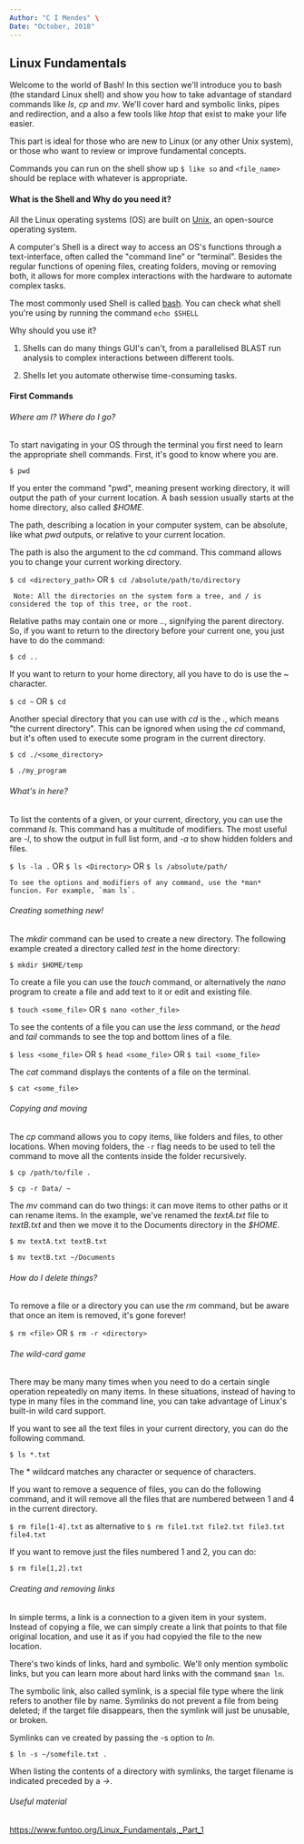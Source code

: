 ```yaml
---
Author: "C I Mendes" \
Date: "October, 2018" 
---
```


## Linux Fundamentals

Welcome to the world of Bash! In this section we'll introduce you to bash (the standard Linux shell) and show you how
to take advantage of standard commands like *ls*, *cp* and *mv*. We'll cover hard and symbolic links, pipes and 
redirection, and a also a few tools like *htop* that exist to make your life easier.

This part is ideal for those who are new to Linux (or any other Unix system), or those who want to review or improve
fundamental concepts. 

Commands you can run on the shell show up `$ like so` and `<file_name>` should be replace with whatever is appropriate.


#### What is the Shell and Why do you need it?

All the Linux operating systems (OS) are built on [Unix](), an open-source operating system.

A computer's Shell is a direct way to access an OS's functions through a text-interface, often called the "command 
line” or "terminal". Besides the regular functions of opening files, creating folders, moving or removing both, it 
allows for more complex interactions with the hardware to automate complex tasks. 

The most commonly used Shell is called [bash](). You can check what shell you're using by running the command `echo $SHELL`

Why should you use it?

1. Shells can do many things GUI's can't, from a parallelised BLAST run analysis to complex interactions between 
different tools. 

2. Shells let you automate otherwise time-consuming tasks. 


#### First Commands


###### Where am I? Where do I go?

To start navigating in your OS through the terminal you first need to learn the appropriate shell commands.
First, it's good to know where you are. 

`$ pwd`

If you enter the command "pwd", meaning present working directory, it will output the path of your current location.
A bash session usually starts at the home directory, also called *$HOME*.

The path, describing a location in your computer system, can be absolute, like what *pwd* outputs, or relative to 
your current location. 
 
 The path is also the argument to the *cd* command. This command allows you to change your current working directory.
 
 `$ cd <directory_path>` OR  `$ cd /absolute/path/to/directory`
 
 
```
 Note: All the directories on the system form a tree, and / is considered the top of this tree, or the root.
```

Relative paths may contain one or more  *..*, signifying the parent directory. So, if you want to return to the
directory before your current one, you just have to do the command:

`$ cd ..`

If you want to return to your home directory, all you have to do is use the *~* character.

`$ cd ~` OR `$ cd`

Another special directory that you can use with *cd* is the *.*, which means "the current directory". This can be
ignored when using the *cd* command, but it's often used to execute some program in the current directory.

`$ cd ./<some_directory>`

`$ ./my_program`

###### What's in here?

To list the contents of a given, or your current, directory, you can use the command *ls*. This command has a
multitude of modifiers. The most useful are *-l*, to show the output in full list form, and *-a* to show hidden folders
and files.  

`$ ls -la .` OR `$ ls <Directory>` OR `$ ls /absolute/path/`

```
To see the options and modifiers of any command, use the *man* funcion. For example, `man ls`. 

```

###### Creating something new!

The *mkdir* command can be used to create a new directory.  The following example created a directory called *test* 
in the home directory:

`$ mkdir $HOME/temp`

To create a file you can use the *touch* command, or alternatively the *nano* program to create a file and
add text to it or edit and existing file. 

`$ touch <some_file>` OR `$ nano <other_file>`

To see the contents of a file you can use the *less* command, or the *head* and *tail* commands to see the top and 
bottom lines of a file.

`$ less <some_file>` OR `$ head <some_file>` OR `$ tail <some_file>`

The *cat* command displays the contents of a file on the terminal.

`$ cat <some_file>`

###### Copying and moving

The *cp* command allows you to copy items, like folders and files, to other locations. When moving folders, the `-r`
flag needs to be used to tell the command to move all the contents inside the folder recursively. 

`$ cp /path/to/file .`

`$ cp -r Data/ ~`

The *mv* command can do two things: it can move items to other paths or it can rename items. In the example, we've
renamed the *textA.txt* file to *textB.txt* and then we move it to the Documents directory in the *$HOME*.

`$ mv textA.txt textB.txt`

`$ mv textB.txt ~/Documents`


###### How do I delete things?

To remove a file or a directory you can use the *rm* command, but be aware that once an item is removed, it's gone 
forever!

`$ rm <file>` OR `$ rm -r <directory>`


###### The wild-card game

There may be many many times when you need to do a certain single operation repeatedly on many items. In these
situations, instead of having to type in many files in the command line, you can take advantage of Linux's built-in
wild card support. 

If you want to see all the text files in your current directory, you can do the following command.

`$ ls *.txt`

The * wildcard matches any character or sequence of characters. 

If you want to remove a sequence of files, you can do the following command, and it will remove all the files that
are numbered between 1 and 4 in the current directory. 

`$ rm file[1-4].txt` as alternative to `$ rm file1.txt file2.txt file3.txt file4.txt`

If you want to remove just the files numbered 1 and 2, you can do:

`$ rm file[1,2].txt`

###### Creating and removing links

In simple terms, a link is a connection to a given item in your system. Instead of copying a file, we can simply create
a link that points to that file original location, and use it as if you had copyied the file to the new location.

There's two kinds of links, hard and symbolic. We'll only mention symbolic links, but you can learn more about hard
links with the command `$man ln`.

The symbolic link, also called symlink, is a special file type where the link refers to another file by name.
Symlinks do not prevent a file from being deleted; if the target file disappears, then the symlink will just 
be unusable, or broken. 

Symlinks can ve created by passing the -s option to *ln*.

`$ ln -s ~/somefile.txt .`
 
 When listing the contents of a directory with symlinks, the target filename is indicated preceded by a *->*. 
 
 
 
###### Useful material

https://www.funtoo.org/Linux_Fundamentals,_Part_1

